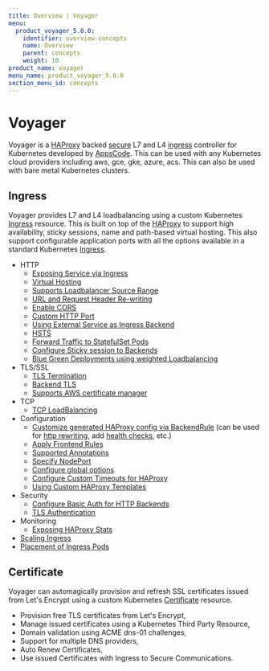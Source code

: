 ```yaml
---
title: Overview | Voyager
menu:
  product_voyager_5.0.0:
    identifier: overview-concepts
    name: Overview
    parent: concepts
    weight: 10
product_name: voyager
menu_name: product_voyager_5.0.0
section_menu_id: concepts
---
```


# Voyager
Voyager is a [HAProxy](http://www.haproxy.org/) backed [secure](#certificate) L7 and L4 [ingress](#ingress) controller for Kubernetes developed by
[AppsCode](https://appscode.com). This can be used with any Kubernetes cloud providers including aws, gce, gke, azure, acs. This can also be used with bare metal Kubernetes clusters.


## Ingress
Voyager provides L7 and L4 loadbalancing using a custom Kubernetes [Ingress](/products/voyager/5.0.0/guides/ingress) resource. This is built on top of the [HAProxy](http://www.haproxy.org/) to support high availability, sticky sessions, name and path-based virtual hosting.
This also support configurable application ports with all the options available in a standard Kubernetes [Ingress](https://kubernetes.io/docs/concepts/services-networking/ingress/).

- HTTP
  - [Exposing Service via Ingress](/products/voyager/5.0.0/guides/ingress/http/single-service)
  - [Virtual Hosting](/products/voyager/5.0.0/guides/ingress/http/virtual-hosting)
  - [Supports Loadbalancer Source Range](/products/voyager/5.0.0/guides/ingress/http/source-range)
  - [URL and Request Header Re-writing](/products/voyager/5.0.0/guides/ingress/http/rewrite-rules)
  - [Enable CORS](/products/voyager/5.0.0/guides/ingress/http/cors)
  - [Custom HTTP Port](/products/voyager/5.0.0/guides/ingress/http/custom-http-port)
  - [Using External Service as Ingress Backend](/products/voyager/5.0.0/guides/ingress/http/external-svc)
  - [HSTS](/products/voyager/5.0.0/guides/ingress/http/hsts)
  - [Forward Traffic to StatefulSet Pods](/products/voyager/5.0.0/guides/ingress/http/statefulset-pod)
  - [Configure Sticky session to Backends](/products/voyager/5.0.0/guides/ingress/http/sticky-session)
  - [Blue Green Deployments using weighted Loadbalancing](/products/voyager/5.0.0/guides/ingress/http/blue-green-deployment)
- TLS/SSL
  - [TLS Termination](/products/voyager/5.0.0/guides/ingress/tls/overview)
  - [Backend TLS](/products/voyager/5.0.0/guides/ingress/tls/backend-tls)
  - [Supports AWS certificate manager](/products/voyager/5.0.0/guides/ingress/tls/aws-cert-manager)
- TCP
  - [TCP LoadBalancing](/products/voyager/5.0.0/guides/ingress/tcp/overview)
- Configuration
  - [Customize generated HAProxy config via BackendRule](/products/voyager/5.0.0/guides/ingress/configuration/backend-rule) (can be used for [http rewriting](https://www.haproxy.com/doc/aloha/7.0/haproxy/http_rewriting.html), add [health checks](https://www.haproxy.com/doc/aloha/7.0/haproxy/healthchecks.html), etc.)
  - [Apply Frontend Rules](/products/voyager/5.0.0/guides/ingress/configuration/frontend-rule)
  - [Supported Annotations](/products/voyager/5.0.0/guides/ingress/configuration/annotations)
  - [Specify NodePort](/products/voyager/5.0.0/guides/ingress/configuration/node-port)
  - [Configure global options](/products/voyager/5.0.0/guides/ingress/configuration/default-options)
  - [Configure Custom Timeouts for HAProxy](/products/voyager/5.0.0/guides/ingress/configuration/default-timeouts)
  - [Using Custom HAProxy Templates](/products/voyager/5.0.0/guides/ingress/configuration/custom-templates)
- Security
  - [Configure Basic Auth for HTTP Backends](/products/voyager/5.0.0/guides/ingress/security/basic-auth)
  - [TLS Authentication](/products/voyager/5.0.0/guides/ingress/security/tls-auth)
- Monitoring
  - [Exposing HAProxy Stats](/products/voyager/5.0.0/guides/ingress/monitoring/stats)
- [Scaling Ingress](/products/voyager/5.0.0/guides/ingress/scaling)
- [Placement of Ingress Pods](/products/voyager/5.0.0/guides/ingress/pod-placement)


## Certificate

Voyager can automagically provision and refresh SSL certificates issued from Let's Encrypt using a custom Kubernetes [Certificate](/products/voyager/5.0.0/guides/certificate) resource.

- Provision free TLS certificates from Let's Encrypt,
- Manage issued certificates using a Kubernetes Third Party Resource,
- Domain validation using ACME dns-01 challenges,
- Support for multiple DNS providers,
- Auto Renew Certificates,
- Use issued Certificates with Ingress to Secure Communications.
